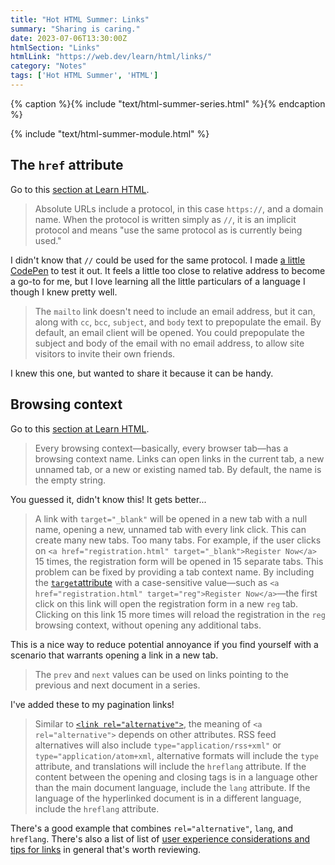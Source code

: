 ```yaml
---
title: "Hot HTML Summer: Links"
summary: "Sharing is caring."
date: 2023-07-06T13:30:00Z
htmlSection: "Links"
htmlLink: "https://web.dev/learn/html/links/"
category: "Notes"
tags: ['Hot HTML Summer', 'HTML']
---
```

{% caption %}{% include "text/html-summer-series.html" %}{% endcaption %}

{% include "text/html-summer-module.html" %}

## The `href` attribute

Go to this [section at Learn HTML](https://web.dev/learn/html/links/#the_href_attribute).

> Absolute URLs include a protocol, in this case `https://`, and a domain name. When the protocol is written simply as `//`, it is an implicit protocol and means "use the same protocol as is currently being used."

I didn't know that `//` could be used for the same protocol. I made [a little CodePen](https://codepen.io/superterrific/pen/RwqgPwQ) to test it out. It feels a little too close to relative address to become a go-to for me, but I love learning all the little particulars of a language I though I knew pretty well.

> The `mailto` link doesn't need to include an email address, but it can, along with `cc`, `bcc`, `subject`, and `body` text to prepopulate the email. By default, an email client will be opened. You could prepopulate the subject and body of the email with no email address, to allow site visitors to invite their own friends.

I knew this one, but wanted to share it because it can be handy.

## Browsing context

Go to this [section at Learn HTML](https://web.dev/learn/html/links/#browsing_context).

> Every browsing context—basically, every browser tab—has a browsing context name. Links can open links in the current tab, a new unnamed tab, or a new or existing named tab. By default, the name is the empty string.

You guessed it, didn't know this! It gets better...

> A link with `target="_blank"` will be opened in a new tab with a null name, opening a new, unnamed tab with every link click. This can create many new tabs. Too many tabs. For example, if the user clicks on `<a href="registration.html" target="_blank">Register Now</a>` 15 times, the registration form will be opened in 15 separate tabs. This problem can be fixed by providing a tab context name. By including the [`target`attribute](https://html.spec.whatwg.org/#browsing-context-names) with a case-sensitive value—such as `<a href="registration.html" target="reg">Register Now</a>`—the first click on this link will open the registration form in a new `reg` tab. Clicking on this link 15 more times will reload the registration in the `reg` browsing context, without opening any additional tabs.

This is a nice way to reduce potential annoyance if you find yourself with a scenario that warrants opening a link in a new tab.

> The `prev` and `next` values can be used on links pointing to the previous and next document in a series.

I've added these to my pagination links!

> Similar to [`<link rel="alternative">`](https://web.dev/learn/html/document-structure/#alternate_versions_of_the_site), the meaning of `<a rel="alternative">` depends on other attributes. RSS feed alternatives will also include `type="application/rss+xml"` or `type="application/atom+xml`, alternative formats will include the `type` attribute, and translations will include the `hreflang` attribute. If the content between the opening and closing tags is in a language other than the main document language, include the `lang` attribute. If the language of the hyperlinked document is in a different language, include the `hreflang` attribute.

There's a good example that combines `rel="alternative"`, `lang`, and `hreflang`. There's also a list of list of [user experience considerations and tips for links](https://web.dev/learn/html/links/#user_experience_tips) in general that's worth reviewing.


